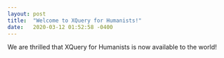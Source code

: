 ```yaml
---
layout: post
title:  "Welcome to XQuery for Humanists!"
date:   2020-03-12 01:52:58 -0400
---
```


We are thrilled that XQuery for Humanists is now available to the world!